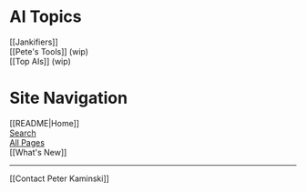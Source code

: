 # AI Topics

[[Jankifiers]]  
[[Pete's Tools]] (wip)  
[[Top AIs]] (wip)  
# Site Navigation

[[README|Home]]  
[Search](/search.html)  
[All Pages](/all-pages.html)  
[[What's New]]  

---

[[Contact Peter Kaminski]]  